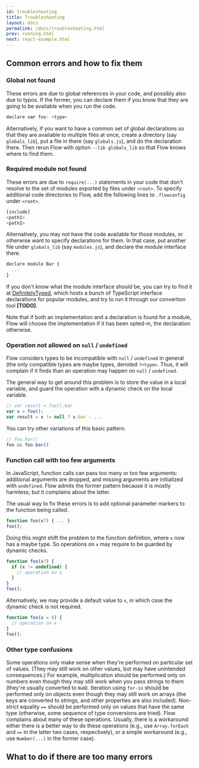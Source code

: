 ```yaml
---
id: troubleshooting
title: Troubleshooting
layout: docs
permalink: /docs/troubleshooting.html
prev: running.html
next: react-example.html
---
```


## Common errors and how to fix them

### Global not found

These errors are due to global references in your code, and possibly also due to typos. If the former, you can declare them if you know that they are going to be available when you run the code.

```javascript
declare var foo: <type>
```

Alternatively, if you want to have a common set of global declarations so that they are available to multiple files at once, create a directory (say `globals_lib`), put a file in there (say `globals.js`), and do the declaration there. Then rerun Flow with option `--lib globals_lib` so that Flow knows where to find them.

### Required module not found

These errors are due to `require(...)` statements in your code that don't resolve to the set of modules exported by files under `<root>`. To specify additional code directories to Flow, add the following lines to `.flowconfig` under `<root>`.

```javascript
[include]
<path1>
<path2>
```

Alternatively, you may not have the code available for those modules, or otherwise want to specify declarations for them. In that case, put another file under `globals_lib` (say `modules.js`), and declare the module interface there.

```javascript
declare module Bar {
  ...
}
```

If you don't know what the module interface should be, you can try to find it at [DefinitelyTyped](https://github.com/borisyankov/DefinitelyTyped), which hosts a bunch of TypeScript interface declarations for popular modules, and try to run it through our convertion tool **[TODO]**.

Note that if both an implementation and a declaration is found for a module, Flow will choose the implementation if it has been opted-in, the declaration otherwise.

### Operation not allowed on `null` / `undefined`

Flow considers types to be incompatible with `null` / `undefined` in general (the only compatible types are maybe types, denoted `?<type>`. Thus, it will complain if it finds than an operation may happen on `null` / `undefined`.

The general way to get around this problem is to store the value in a local variable, and guard the operation with a dynamic check on the local variable.

```javascript
// var result = foo().bar
var x = foo();
var result = x != null ? x.bar : ...
```

You can try other variations of this basic pattern.

```javascript
// foo.bar()
foo && foo.bar()
```

### Function call with too few arguments

In JavaScript, function calls can pass too many or too few arguments: additional arguments are dropped, and missing arguments are initialized with `undefined`. Flow admits the former pattern because it is mostly harmless; but it complains about the latter.

The usual way to fix these errors is to add optional parameter markers to the function being called.

```javascript
function foo(x?) { ... }
foo();
```

Doing this might shift the problem to the function definition, where `x` now has a maybe type. So operations on `x` may require to be guarded by dynamic checks.

```javascript
function foo(x?) {
  if (x != undefined) {
    // operation on x
  }
}
foo();
```

Alternatively, we may provide a default value to `x`, in which case the dynamic check is not required.

```javascript
function foo(x = 0) {
  // operation on x
}
foo();
```

### Other type confusions

Some operations only make sense when they're performed on particular set of values. (They may still work on other values, but may have unintended consequences.) For example, multiplication should be performed only on numbers even though they may still work when you pass strings to them (they're usually converted to `NaN`). Iteration using `for-in` should be performed only on objects even though they may still work on arrays (the keys are converted to strings, and other properties are also included). Non-strict equality `==` should be performed only on values that have the same type (otherwise, some sequence of type conversions are tried). Flow complains about many of these operations. Usually, there is a workaround: either there is a better way to do these operations (e.g., use `Array.forEach` and `==` in the latter two cases, respectively), or a simple workaround (e.g., use `Number(...)` in the former case).


## What to do if there are too many errors
